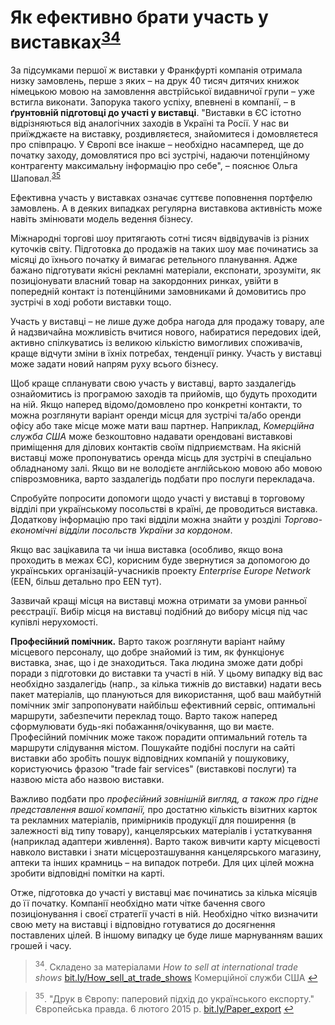 <h1 id="як-ефективно-брати-участь-у-виставках">Як ефективно брати участь у виставках<sup><a href="#fn_34" id="reffn_34">34</a></sup></h1>

<div class="space">
<div class="eoz-wrap">
<div class="eoz-text">
За підсумками першої ж виставки у Франкфурті компанія отримала низку замовлень, перше з яких – на друк 40 тисяч дитячих книжок німецькою мовою на замовлення австрійської видавничої групи – уже встигла виконати. Запорука такого успіху, впевнені в компанії, – в <b>ґрунтовній підготовці до участі у виставці</b>. "Виставки в ЄС істотно відрізняються від аналогічних заходів в Україні та Росії. У нас ви приїжджаєте на виставку, роздивляєтеся, знайомитеся і домовляєтеся про співпрацю. У Європі все інакше – необхідно насамперед, ще до початку заходу, домовлятися про всі зустрічі, надаючи потенційному контрагенту максимальну інформацію про себе", – пояснює Ольга Шаповал.<sup><a href="#fn_35" id="reffn_35">35</a></sup> 
</div>
</div>
</div>

Ефективна участь у виставках означає суттєве поповнення портфелю замовлень. А в деяких випадках регулярна виставкова активність може навіть змінювати модель ведення бізнесу.  

Міжнародні торгові шоу притягають сотні тисяч відвідувачів із різних куточків світу. Підготовка до продажів на таких шоу має починатись за місяці до їхнього початку й вимагає ретельного планування. Адже бажано підготувати якісні рекламні матеріали, експонати, зрозуміти, як позиціонувати власний товар на закордонних ринках, увійти в попередній контакт із потенційними замовниками й домовитись про зустрічі в ході роботи виставки тощо.

Участь у виставці – не лише дуже добра нагода для продажу товару, але й надзвичайна можливість вчитися нового, набиратися передових ідей, активно спілкуватись із великою кількістю вимогливих споживачів, краще відчути зміни в їхніх потребах, тенденції ринку. Участь у виставці може задати новий напрям руху всього бізнесу. 

Щоб краще спланувати свою участь у виставці, варто заздалегідь ознайомитись із програмою заходів та прийомів, що будуть проходити на ній. Якщо наперед відомо/домовлено про конкретні контакти, то можна розглянути варіант оренди місця для зустрічі та/або оренди офісу або таке місце може мати ваш партнер. Наприклад, *Комерційна служба США* може безкоштовно надавати орендовані виставкові приміщення  для ділових контактів своїм підприємствам. На якісній виставці може пропонуватись оренда місць для зустрічі в спеціально обладнаному залі. Якщо ви не володієте англійською мовою або мовою співрозмовника, варто заздалегідь подбати про послуги перекладача. 

Спробуйте попросити допомоги щодо участі у виставці в торговому відділі при українському посольстві в країні, де проводиться виставка. Додаткову інформацію про такі відділи можна знайти у розділі *Торгово-економічні відділи посольств України за кордоном*. 

<div class="space">
<div class="eoz-wrap">
<div class="eoz-text">
Якщо вас зацікавила та чи інша виставка (особливо, якщо вона проходить в межах ЄС), корисним буде звернутися за допомогою до українських організацій-учасників проекту <i>Enterprise Europe Network</i> (EEN, більш детально про EEN тут).  
</div>
</div>
</div>

Зазвичай кращі місця на виставці можна отримати за умови ранньої реєстрації. Вибір місця на виставці подібний до вибору місця під час купівлі нерухомості.

**Професійний помічник.** Варто також розглянути варіант найму місцевого персоналу, що добре знайомий із тим, як функціонує виставка, знає, що і де знаходиться. Така людина зможе дати добрі поради з підготовки до виставки та участі в ній. У цьому випадку від вас необхідно заздалегідь (напр., за кілька тижнів до виставки) надати весь пакет матеріалів, що плануються для використання, щоб ваш майбутній помічник зміг запропонувати найбільш ефективний сервіс, оптимальні маршрути, забезпечити переклад тощо. Варто також наперед сформулювати будь-які побажання/очікування, що ви маєте. Професійний помічник може також порадити оптимальний готель та маршрути слідування містом. Пошукайте подібні послуги на сайті виставки або зробіть пошук відповідних компаній у пошуковику, користуючись фразою "trade fair services" (виставкові послуги) та назвою міста або назвою виставки. 

Важливо подбати про *професійний зовнішній вигляд, а також про гідне представлення вашої компанії,* про достатню кількість візитних карток та рекламних матеріалів, примірників продукції для поширення (в залежності від типу товару), канцелярських матеріалів і устаткування (наприклад адаптери живлення). Варто також вивчити карту місцевості навколо виставки і знати місцерозташування канцелярського магазину, аптеки та інших крамниць – на випадок потреби. Для цих цілей можна зробити відповідні помітки на карті.

Отже, підготовка до участі у виставці має починатись за кілька місяців до її початку. Компанії необхідно мати чітке бачення свого позиціонування і своєї стратегії участі в ній. Необхідно чітко визначити свою мету на виставці і відповідно готуватися до досягнення поставлених цілей. В іншому випадку це буде лише марнуванням ваших грошей і часу. 

<blockquote id="fn_34">
<sup>34</sup>. Складено за матеріалами <i>How to sell at international trade shows</i> <a href="bit.ly/How_sell_at_trade_shows">bit.ly/How_sell_at_trade_shows</a> Комерційної служби США <a href="#reffn_34" title="Jump back to footnote [34] in the text."> ↩</a>
</blockquote>
<blockquote id="fn_35">
<sup>35</sup>. "Друк в Європу: паперовий підхід до українського експорту." Європейська правда. 6 лютого 2015 р. <a href="bit.ly/Paper_export">bit.ly/Paper_export</a> <a href="#reffn_35" title="Jump back to footnote [35] in the text."> ↩</a>
</blockquote>